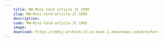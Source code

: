 ```yaml
---
    title: MW Mini Cord article JC 1995
    slug: MW-Mini-Cord-article-JC-1995
    description:
    code: MW-Mini-Cord-article-JC-1995
    image:
    download: https://cmdiy-archive.s3.us-east-1.amazonaws.com/brochures/documents/MW+Mini+Cord+article+JC+1995.pdf
---
```

<!-- Content of the page -->

##
        